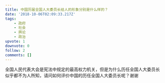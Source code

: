 ```yaml
---
title: 中国历届全国人大委员长给人的形象分别是什么样的？
date: '2018-10-06T02:09:33.217Z'
tags:
    - 政府
    - 社会
    - 舆论
    - 政治
upvote: 1
downvote: 0
follow: 2
comments: []
---
```


全国人民代表大会是宪法中规定的最高权力机关，但是为什么历任全国人大委员长似乎都不为人所知，请问如何评价中国的历任全国人大委员长呢？谢谢
